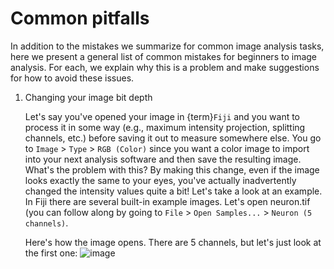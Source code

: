 # Common pitfalls

In addition to the mistakes we summarize for common image analysis tasks, here we present a general list of common mistakes for beginners to image analysis. For each, we explain why this is a problem and make suggestions for how to avoid these issues.

1. Changing your image bit depth

   Let's say you've opened your image in {term}`Fiji` and you want to process it in some way (e.g., maximum intensity projection, splitting channels, etc.) before saving it out to measure somewhere else. You go to `Image` > `Type` > `RGB (Color)` since you want a color image to import into your next analysis software and then save the resulting image. What's the problem with this? By making this change, even if the image looks exactly the same to your eyes, you've actually inadvertently changed the intensity values quite a bit! Let's take a look at an example. In Fiji there are several built-in example images. Let's open neuron.tif (you can follow along by going to `File` > `Open Samples...` > `Neuron (5 channels)`. 
   
   Here's how the image opens. There are 5 channels, but let's just look at the first one:
   ![image](https://user-images.githubusercontent.com/28116530/206793825-364998d4-6043-4b1d-8438-0a5b37b97232.png)

   
<!-- 
Commented out text not shown on the page

 -->
